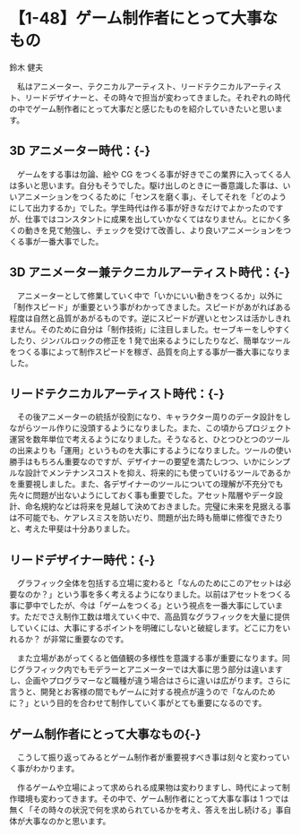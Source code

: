 # 【1-48】ゲーム制作者にとって大事なもの

<div class="author">鈴木 健夫</div>

　私はアニメーター、テクニカルアーティスト、リードテクニカルアーティスト、リードデザイナーと、その時々で担当が変わってきました。それぞれの時代の中でゲーム制作者にとって大事だと感じたものを紹介していきたいと思います。

## 3D アニメーター時代：{-}

　ゲームをする事は勿論、絵や CG をつくる事が好きでこの業界に入ってくる人は多いと思います。自分もそうでした。駆け出しのときに一番意識した事は、いいアニメーションをつくるために「センスを磨く事」、そしてそれを「どのようにして出力するか」でした。学生時代は作る事が好きなだけでよかったのですが、仕事ではコンスタントに成果を出していかなくてはなりません。とにかく多くの動きを見て勉強し、チェックを受けて改善し、より良いアニメーションをつくる事が一番大事でした。

## 3D アニメーター兼テクニカルアーティスト時代：{-}

　アニメーターとして修業していく中で「いかにいい動きをつくるか」以外に「制作スピード」が重要という事がわかってきました。スピードがあがればある程度は自然と品質があがるものです。逆にスピードが遅いとセンスは活かしきれません。そのために自分は「制作技術」に注目しました。セーブキーをしやすくしたり、ジンバルロックの修正を 1 発で出来るようにしたりなど、簡単なツールをつくる事によって制作スピードを稼ぎ、品質を向上する事が一番大事になりました。

## リードテクニカルアーティスト時代：{-}

　その後アニメーターの統括が役割になり、キャラクター周りのデータ設計をしながらツール作りに没頭するようになりました。また、この頃からプロジェクト運営を数年単位で考えるようになりました。そうなると、ひとつひとつのツールの出来よりも「運用」というものを大事にするようになりました。ツールの使い勝手はもちろん重要なのですが、デザイナーの要望を満たしつつ、いかにシンプルな設計でメンテナンスコストを抑え、将来的にも使っていけるツールであるかを重要視しました。また、各デザイナーのツールについての理解が不充分でも先々に問題が出ないようにしておく事も重要でした。アセット階層やデータ設計、命名規約などは将来を見越して決めておきました。完璧に未来を見据える事は不可能でも、ケアレスミスを防いだり、問題が出た時も簡単に修復できたりと、考えた甲斐は十分ありました。

## リードデザイナー時代：{-}

　グラフィック全体を包括する立場に変わると「なんのためにこのアセットは必要なのか？」という事を多く考えるようになりました。以前はアセットをつくる事に夢中でしたが、今は「ゲームをつくる」という視点を一番大事にしています。ただでさえ制作工数は増えていく中で、高品質なグラフィックを大量に提供していくには、大事にするポイントを明確にしないと破綻します。どこに力をいれるか？ が非常に重要なのです。

　また立場があがってくると価値観の多様性を意識する事が重要になります。同じグラフィック内でもモデラーとアニメーターでは大事に思う部分は違いますし、企画やプログラマーなど職種が違う場合はさらに違いは広がります。さらに言うと、開発とお客様の間でもゲームに対する視点が違うので「なんのために？」という目的を合わせて制作していく事がとても重要になるのです。

## ゲーム制作者にとって大事なもの{-}

　こうして振り返ってみるとゲーム制作者が重要視すべき事は刻々と変わっていく事がわかります。

　作るゲームや立場によって求められる成果物は変わりますし、時代によって制作環境も変わってきます。その中で、ゲーム制作者にとって大事な事は 1 つでは無く「その時々の状況で何を求められているかを考え、答えを出し続ける」事自体が大事なのかと思います。
